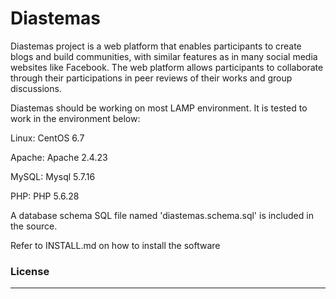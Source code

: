 # Diastemas
Diastemas project is a web platform that enables participants to create blogs and build communities, with similar features as in many social media websites like Facebook.  The web platform allows participants to collaborate through their participations in peer reviews of their works and group discussions. 

Diastemas should be working on most LAMP environment.  It is tested to work in the environment below:

Linux:            CentOS 6.7

Apache:           Apache 2.4.23

MySQL:            Mysql 5.7.16

PHP:              PHP 5.6.28


A database schema SQL file named 'diastemas.schema.sql' is included in the source.

Refer to INSTALL.md on how to install the software 

<h3>License</h3>
<hr>

